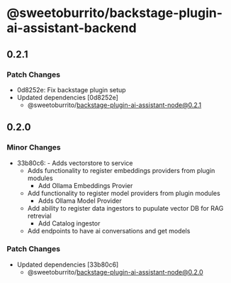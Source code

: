 # @sweetoburrito/backstage-plugin-ai-assistant-backend

## 0.2.1

### Patch Changes

- 0d8252e: Fix backstage plugin setup
- Updated dependencies [0d8252e]
  - @sweetoburrito/backstage-plugin-ai-assistant-node@0.2.1

## 0.2.0

### Minor Changes

- 33b80c6: - Adds vectorstore to service
  - Adds functionality to register embeddings providers from plugin modules
    - Add Ollama Embeddings Provier
  - Add functionality to register model providers from plugin modules
    - Adds Ollama Model Provider
  - Add ability to register data ingestors to pupulate vector DB for RAG retrevial
    - Add Catalog ingestor
  - Add endpoints to have ai conversations and get models

### Patch Changes

- Updated dependencies [33b80c6]
  - @sweetoburrito/backstage-plugin-ai-assistant-node@0.2.0
